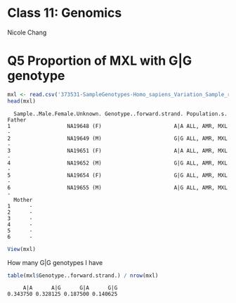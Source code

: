 Class 11: Genomics
================
Nicole Chang

# Q5 Proportion of MXL with G\|G genotype

``` r
mxl <- read.csv('373531-SampleGenotypes-Homo_sapiens_Variation_Sample_rs8067378.csv')
head(mxl)
```

      Sample..Male.Female.Unknown. Genotype..forward.strand. Population.s. Father
    1                  NA19648 (F)                       A|A ALL, AMR, MXL      -
    2                  NA19649 (M)                       G|G ALL, AMR, MXL      -
    3                  NA19651 (F)                       A|A ALL, AMR, MXL      -
    4                  NA19652 (M)                       G|G ALL, AMR, MXL      -
    5                  NA19654 (F)                       G|G ALL, AMR, MXL      -
    6                  NA19655 (M)                       A|G ALL, AMR, MXL      -
      Mother
    1      -
    2      -
    3      -
    4      -
    5      -
    6      -

``` r
View(mxl)
```

How many G\|G genotypes I have

``` r
table(mxl$Genotype..forward.strand.) / nrow(mxl)
```


         A|A      A|G      G|A      G|G 
    0.343750 0.328125 0.187500 0.140625 
